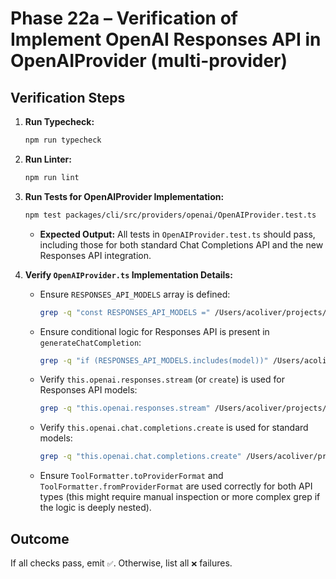 # Phase 22a – Verification of Implement OpenAI Responses API in OpenAIProvider (multi-provider)

## Verification Steps

1.  **Run Typecheck:**
    ```bash
    npm run typecheck
    ```
2.  **Run Linter:**
    ```bash
    npm run lint
    ```
3.  **Run Tests for OpenAIProvider Implementation:**

    ```bash
    npm test packages/cli/src/providers/openai/OpenAIProvider.test.ts
    ```

    - **Expected Output:** All tests in `OpenAIProvider.test.ts` should pass, including those for both standard Chat Completions API and the new Responses API integration.

4.  **Verify `OpenAIProvider.ts` Implementation Details:**
    - Ensure `RESPONSES_API_MODELS` array is defined:
      ```bash
      grep -q "const RESPONSES_API_MODELS =" /Users/acoliver/projects/gemini-code/gemini-cli/packages/cli/src/providers/openai/OpenAIProvider.ts
      ```
    - Ensure conditional logic for Responses API is present in `generateChatCompletion`:
      ```bash
      grep -q "if (RESPONSES_API_MODELS.includes(model))" /Users/acoliver/projects/gemini-code/gemini-cli/packages/cli/src/providers/openai/OpenAIProvider.ts
      ```
    - Verify `this.openai.responses.stream` (or `create`) is used for Responses API models:
      ```bash
      grep -q "this.openai.responses.stream" /Users/acoliver/projects/gemini-code/gemini-cli/packages/cli/src/providers/openai/OpenAIProvider.ts || grep -q "this.openai.responses.create" /Users/acoliver/projects/gemini-code/gemini-cli/packages/cli/src/providers/openai/OpenAIProvider.ts
      ```
    - Verify `this.openai.chat.completions.create` is used for standard models:
      ```bash
      grep -q "this.openai.chat.completions.create" /Users/acoliver/projects/gemini-code/gemini-cli/packages/cli/src/providers/openai/OpenAIProvider.ts
      ```
    - Ensure `ToolFormatter.toProviderFormat` and `ToolFormatter.fromProviderFormat` are used correctly for both API types (this might require manual inspection or more complex grep if the logic is deeply nested).

## Outcome

If all checks pass, emit `✅`. Otherwise, list all `❌` failures.
